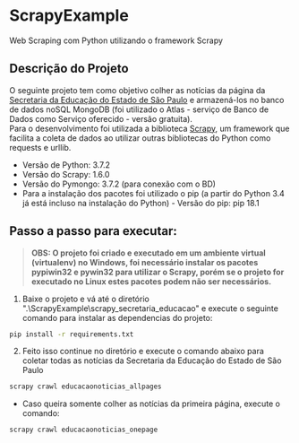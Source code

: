 # ScrapyExample

Web Scraping com Python utilizando o framework Scrapy

## Descrição do Projeto
O seguinte projeto tem como objetivo colher as notícias da página da [Secretaria da Educação do Estado de São Paulo](http://www.educacao.sp.gov.br/noticias/) e armazená-los no banco de dados noSQL MongoDB (foi utilizado o Atlas - serviço de Banco de Dados como Serviço oferecido - versão gratuita).  
Para o desenvolvimento foi utilizada a biblioteca [Scrapy](https://scrapy.org/), um framework que facilita a coleta de dados ao utilizar outras bibliotecas do Python como requests e urllib.

* Versão de Python: 3.7.2
* Versão do Scrapy: 1.6.0
* Versão do Pymongo: 3.7.2 (para conexão com o BD) 
* Para a instalação dos pacotes foi utilizado o pip (a partir do Python 3.4 já está incluso na instalação do Python) - Versão do pip: pip 18.1

## Passo a passo para executar:

> **OBS: O projeto foi criado e executado em um ambiente virtual (virtualenv) no Windows, foi necessário instalar os pacotes pypiwin32 e pywin32 para utilizar o Scrapy, porém se o projeto for executado no Linux estes pacotes podem não ser necessários.**

1. Baixe o projeto e vá até o diretório ".\ScrapyExample\scrapy_secretaria_educacao" e execute o seguinte comando para instalar as dependencias do projeto:

```sh
pip install -r requirements.txt
```

2. Feito isso continue no diretório e execute o comando abaixo para coletar todas as notícias da Secretaria da Educação do Estado de São Paulo

```sh
scrapy crawl educacaonoticias_allpages
```

- Caso queira somente colher as notícias da primeira página, execute o comando:

```sh
scrapy crawl educacaonoticias_onepage
```
